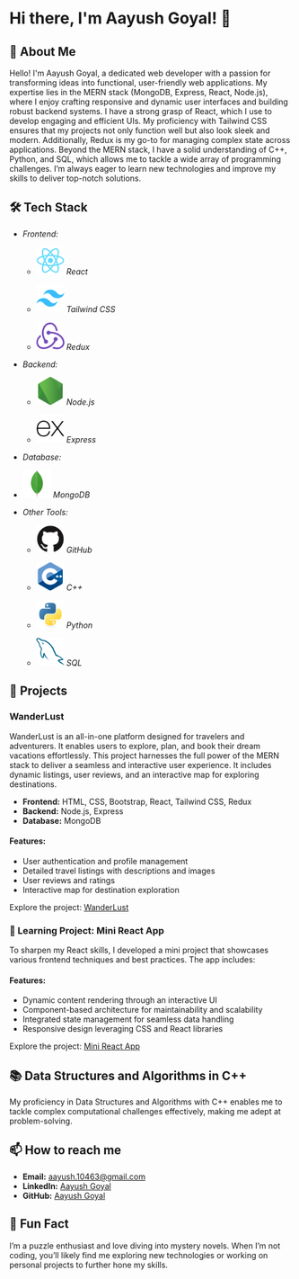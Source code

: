 # Hi there, I'm Aayush Goyal! 👋

## 💫 About Me
Hello! I'm Aayush Goyal, a dedicated web developer with a passion for transforming ideas into functional, user-friendly web applications. My expertise lies in the MERN stack (MongoDB, Express, React, Node.js), where I enjoy crafting responsive and dynamic user interfaces and building robust backend systems. I have a strong grasp of React, which I use to develop engaging and efficient UIs. My proficiency with Tailwind CSS ensures that my projects not only function well but also look sleek and modern. Additionally, Redux is my go-to for managing complex state across applications. Beyond the MERN stack, I have a solid understanding of C++, Python, and SQL, which allows me to tackle a wide array of programming challenges. I’m always eager to learn new technologies and improve my skills to deliver top-notch solutions.


## 🛠 Tech Stack


- *Frontend:* 

  - <span><img src="https://raw.githubusercontent.com/devicons/devicon/master/icons/react/react-original.svg" alt="React" width="50" height="50"></span> *React*
    
  - <span><img src="https://raw.githubusercontent.com/devicons/devicon/master/icons/tailwindcss/tailwindcss-original.svg" alt="Tailwind CSS" width="50" height="50"> </span>*Tailwind CSS*
    
  - <span><img src="https://raw.githubusercontent.com/devicons/devicon/master/icons/redux/redux-original.svg" alt="Redux" width="50" height="50"></span> *Redux*
    
- *Backend:* 
  
  - <span><img src="https://raw.githubusercontent.com/devicons/devicon/master/icons/nodejs/nodejs-original.svg" alt="Node.js" width="50" height="50"></span> *Node.js*
   
  - <span><img src="https://raw.githubusercontent.com/devicons/devicon/master/icons/express/express-original.svg" alt="Express" width="50" height="50"></span> *Express*
    
- *Database:* 

 - <span><img src="https://raw.githubusercontent.com/devicons/devicon/master/icons/mongodb/mongodb-original.svg" alt="MongoDB" width="50" height="50"></span> *MongoDB*
    
- *Other Tools:*
  
  - <span><img src="https://raw.githubusercontent.com/devicons/devicon/master/icons/github/github-original.svg" alt="GitHub" width="50" height="50"> </span>*GitHub*
    
  - <span><img src="https://raw.githubusercontent.com/devicons/devicon/master/icons/cplusplus/cplusplus-original.svg" alt="C++" width="50" height="50"></span> *C++*
    
  - <span><img src="https://raw.githubusercontent.com/devicons/devicon/master/icons/python/python-original.svg" alt="Python" width="50" height="50"></span> *Python*
    
  - <span><img src="https://raw.githubusercontent.com/devicons/devicon/master/icons/mysql/mysql-original.svg" alt="SQL" width="50" height="50"></span> *SQL*


## 🚀 Projects

### WanderLust
WanderLust is an all-in-one platform designed for travelers and adventurers. It enables users to explore, plan, and book their dream vacations effortlessly. This project harnesses the full power of the MERN stack to deliver a seamless and interactive user experience. It includes dynamic listings, user reviews, and an interactive map for exploring destinations.

- **Frontend:** HTML, CSS, Bootstrap, React, Tailwind CSS, Redux
- **Backend:** Node.js, Express
- **Database:** MongoDB

#### Features:
- User authentication and profile management
- Detailed travel listings with descriptions and images
- User reviews and ratings
- Interactive map for destination exploration

Explore the project: [WanderLust](https://majorproject-pze6.onrender.com/listings)

### 🌱 Learning Project: Mini React App
To sharpen my React skills, I developed a mini project that showcases various frontend techniques and best practices. The app includes:

#### Features:
- Dynamic content rendering through an interactive UI
- Component-based architecture for maintainability and scalability
- Integrated state management for seamless data handling
- Responsive design leveraging CSS and React libraries

Explore the project: [Mini React App](https://weather-app-five-ashen-63.vercel.app/)

## 📚 Data Structures and Algorithms in C++
My proficiency in Data Structures and Algorithms with C++ enables me to tackle complex computational challenges effectively, making me adept at problem-solving.

## 📫 How to reach me
- **Email:** aayush.10463@gmail.com
- **LinkedIn:** [Aayush Goyal](https://www.linkedin.com/in/aayushgoyal2503/)
- **GitHub:** [Aayush Goyal](https://github.com/aayushgoyal2503)

## 🌟 Fun Fact
I’m a puzzle enthusiast and love diving into mystery novels. When I’m not coding, you’ll likely find me exploring new technologies or working on personal projects to further hone my skills.
